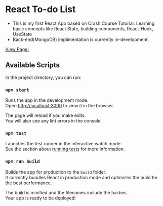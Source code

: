 <h1> React To-do List</h1>

- This is my first React App based on Crash Course Tutorial. Learning basic concepts like React State, building components, React-Hook, UseState
- Back-end(MongoDB) implimentation is currently in-development.

<a href="https://scorpyg.github.io/react-todo-app/">View Page!</a>

## Available Scripts

In the project directory, you can run:

### `npm start`

Runs the app in the development mode.\
Open [http://localhost:3000](http://localhost:3000) to view it in the browser.

The page will reload if you make edits.\
You will also see any lint errors in the console.

### `npm test`

Launches the test runner in the interactive watch mode.\
See the section about [running tests](https://facebook.github.io/create-react-app/docs/running-tests) for more information.

### `npm run build`

Builds the app for production to the `build` folder.\
It correctly bundles React in production mode and optimizes the build for the best performance.

The build is minified and the filenames include the hashes.\
Your app is ready to be deployed!
